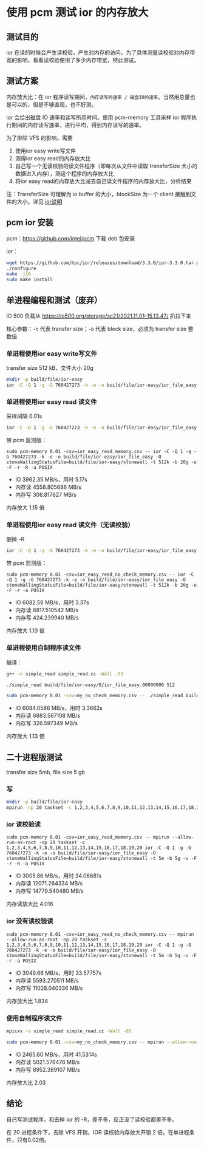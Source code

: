 # 使用 pcm 测试 ior 的内存放大

## 测试目的

ior 在读的时候会产生读校验，产生对内存的访问。为了具体测量读校验对内存带宽的影响，看看读校验使用了多少内存带宽，特此测试。

## 测试方案

内存放大比：在 ior 程序读写期间，`内存读写的速率 / 磁盘IO的速率`。当然用总量也是可以的，但是不够直观，也不好测。

ior 会给出磁盘 IO 速率和读写所用时间。使用 pcm-memory 工具采样 ior 程序执行期间的内存读写速率，进行平均，得到内存读写的速率。

为了排除 VFS 的影响，需要

1. 使用ior easy write写文件
2. 测得ior easy read的内存放大比
3. 自己写一个无读校验的读文件程序（即每次从文件中读取 transferSize 大小的数据进入内存），测这个程序的内存放大比
4. 将ior easy read的内存放大比减去自己读文件程序的内存放大比，分析结果

注：TransferSize 可理解为 io buffer 的大小，blockSize 为一个 client 接触到文件的大小。详见 [ior说明](https://buildmedia.readthedocs.org/media/pdf/ior/latest/ior.pdf)

## pcm ior 安装

pcm：https://github.com/intel/pcm 下载 deb 包安装

ior：

```bash
wget https://github.com/hpc/ior/releases/download/3.3.0/ior-3.3.0.tar.gz
./configure
make -j16
sudo make install
```

## 单进程编程和测试（废弃）

IO 500 负载从 https://io500.org/storage/sc21/2021.11.01-15.13.47/ 扒拉下来

核心参数：`-t` 代表 transfer size；`-b` 代表 block size，必须为 transfer size 整数倍

### 单进程使用ior easy write写文件

transfer size 512 kB，文件大小 20g

```bash
mkdir -p build/file/ior-easy
ior -C -Q 1 -g -G 760427273 -k -e -o build/file/ior-easy/ior_file_easy -O stoneWallingStatusFile=build/file/ior-easy/stonewall -t 512k -b 20g -u -F -w -D 300 -O stoneWallingWearOut=300 -a POSIX
```

### 单进程使用ior easy read 读文件

采样间隔 0.01s

```bash
ior -C -Q 1 -g -G 760427273 -k -e -o build/file/ior-easy/ior_file_easy -O stoneWallingStatusFile=build/file/ior-easy/stonewall -t 512k -b 20g -u -F -r -R -a POSIX
```

带 pcm 监测版：

```
sudo pcm-memory 0.01 -csv=ior_easy_read_memory.csv -- ior -C -Q 1 -g -G 760427273 -k -e -o build/file/ior-easy/ior_file_easy -O stoneWallingStatusFile=build/file/ior-easy/stonewall -t 512k -b 20g -u -F -r -R -a POSIX
```

- IO 3962.35 MB/s，用时 5.17s
- 内存读 4558.805686 MB/s
- 内存写 306.817627 MB/s

内存放大 1.15 倍

### 单进程使用ior easy read 读文件（无读校验）

删掉 -R

```bash
ior -C -Q 1 -g -G 760427273 -k -e -o build/file/ior-easy/ior_file_easy -O stoneWallingStatusFile=build/file/ior-easy/stonewall -t 512k -b 20g -u -F -r -a POSIX
```

带 pcm 监测版：

```
sudo pcm-memory 0.01 -csv=ior_easy_read_no_check_memory.csv -- ior -C -Q 1 -g -G 760427273 -k -e -o build/file/ior-easy/ior_file_easy -O stoneWallingStatusFile=build/file/ior-easy/stonewall -t 512k -b 20g -u -F -r -a POSIX
```

- IO 6082.58 MB/s，用时 3.37s
- 内存读 6817.510542 MB/s
- 内存写 424.239940 MB/s

内存放大 1.13 倍

### 单进程使用自制程序读文件

编译：

```bash
g++ -o simple_read simple_read.cc -Wall -O3
```

```bash
./simple_read build/file/ior-easy/0/ior_file_easy.00000000 512
```

```bash
sudo pcm-memory 0.01 -csv=my_no_check_memory.csv -- ./simple_read build/file/ior-easy/0/ior_file_easy.00000000 512
```

- IO 6084.0586 MB/s，用时 3.3662s
- 内存读 6883.567108 MB/s
- 内存写 326.597349 MB/s

内存放大 1.13 倍

## 二十进程版测试

transfer size 5mb, file size 5 gb

### 写

```bash
mkdir -p build/file/ior-easy
mpirun -np 20 taskset -c 1,2,3,4,5,6,7,8,9,10,11,12,13,14,15,16,17,18,19,20 ior -C -Q 1 -g -G 760427273 -k -e -o build/file/ior-easy/ior_file_easy -O stoneWallingStatusFile=build/file/ior-easy/stonewall -t 5m -b 5g -u -F -w -D 300 -O stoneWallingWearOut=300 -a POSIX
```

### ior 读校验读

```
sudo pcm-memory 0.01 -csv=ior_easy_read_memory.csv -- mpirun --allow-run-as-root -np 20 taskset -c 1,2,3,4,5,6,7,8,9,10,11,12,13,14,15,16,17,18,19,20 ior -C -Q 1 -g -G 760427273 -k -e -o build/file/ior-easy/ior_file_easy -O stoneWallingStatusFile=build/file/ior-easy/stonewall -t 5m -b 5g -u -F -r -R -a POSIX
```

- IO 3005.86 MB/s，用时 34.06681s
- 内存读 12071.264334 MB/s
- 内存写 14779.540480 MB/s

内存读放大比 4.016

### ior 没有读校验读

```
sudo pcm-memory 0.01 -csv=ior_easy_read_no_check_memory.csv -- mpirun --allow-run-as-root -np 20 taskset -c 1,2,3,4,5,6,7,8,9,10,11,12,13,14,15,16,17,18,19,20 ior -C -Q 1 -g -G 760427273 -k -e -o build/file/ior-easy/ior_file_easy -O stoneWallingStatusFile=build/file/ior-easy/stonewall -t 5m -b 5g -u -F -r -a POSIX
```

- IO 3049.66 MB/s，用时 33.57757s
- 内存读 5593.270511 MB/s
- 内存写 11028.040336 MB/s

内存放大比 1.834

### 使用自制程序读文件

```bash
mpicxx -o simple_read simple_read.cc -Wall -O3
```

```bash
sudo pcm-memory 0.01 -csv=my_no_check_memory.csv -- mpirun --allow-run-as-root -np 20 taskset -c 1,2,3,4,5,6,7,8,9,10,11,12,13,14,15,16,17,18,19,20 ./simple_read build/file/ior-easy 5120
```

- IO 2465.60 MB/s，用时 41.5314s
- 内存读 5021.576476 MB/s
- 内存写 8952.389107 MB/s

内存放大比 2.03

## 结论

自己写测试程序，和去掉 ior 的 -R，差不多，反正没了读校验都差不多。

在 20 进程条件下，去除 VFS 开销，IOR 读校验内存放大开销 2 倍。在单进程条件，只有0.02倍。

